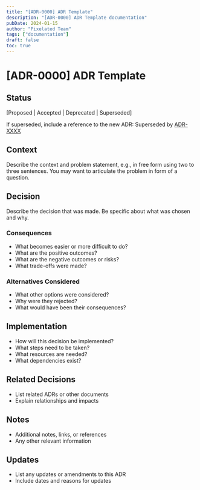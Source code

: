 ```yaml
---
title: "[ADR-0000] ADR Template"
description: "[ADR-0000] ADR Template documentation"
pubDate: 2024-01-15
author: "Pixelated Team"
tags: ["documentation"]
draft: false
toc: true
---
```


# [ADR-0000] ADR Template

## Status

[Proposed | Accepted | Deprecated | Superseded]

If superseded, include a reference to the new ADR:
Superseded by [ADR-XXXX](XXXX-example.md)

## Context

Describe the context and problem statement, e.g., in free form using two to three sentences. You may want to articulate the problem in form of a question.

## Decision

Describe the decision that was made. Be specific about what was chosen and why.

### Consequences

- What becomes easier or more difficult to do?
- What are the positive outcomes?
- What are the negative outcomes or risks?
- What trade-offs were made?

### Alternatives Considered

- What other options were considered?
- Why were they rejected?
- What would have been their consequences?

## Implementation

- How will this decision be implemented?
- What steps need to be taken?
- What resources are needed?
- What dependencies exist?

## Related Decisions

- List related ADRs or other documents
- Explain relationships and impacts

## Notes

- Additional notes, links, or references
- Any other relevant information

## Updates

- List any updates or amendments to this ADR
- Include dates and reasons for updates
